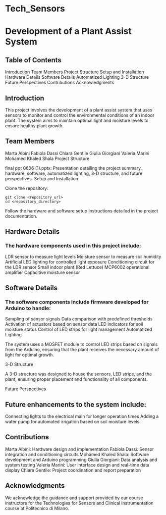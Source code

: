 # Tech_Sensors
# Development of a Plant Assist System

## Table of Contents

Introduction
Team Members
Project Structure
Setup and Installation
Hardware Details
Software Details
Automatized Lighting
3-D Structure
Future Perspectives
Contributions
Acknowledgments

## Introduction

This project involves the development of a plant assist system that uses sensors to monitor and control the environmental conditions of an indoor plant. The system aims to maintain optimal light and moisture levels to ensure healthy plant growth.

## Team Members

Marta Albini
Fabiola Dassi
Chiara Gentile
Giulia Giorgiani
Valeria Marini
Mohamed Khaled Shala
Project Structure

final ppt 0606 (1).pptx: Presentation detailing the project summary, hardware, software, automatized lighting, 3-D structure, and future perspectives.
Setup and Installation

Clone the repository:
```
git clone <repository_url>
cd <repository_directory>
```
Follow the hardware and software setup instructions detailed in the project documentation.

## Hardware Details

### The hardware components used in this project include:

LDR sensor to measure light levels
Moisture sensor to measure soil humidity
Artificial LED lighting for controlled light exposure
Conditioning circuit for the LDR sensor
Small indoor plant (Red Lettuce)
MCP6002 operational amplifier
Capacitive moisture sensor

## Software Details

### The software components include firmware developed for Arduino to handle:

Sampling of sensor signals
Data comparison with predefined thresholds
Activation of actuators based on sensor data
LED indicators for soil moisture status
Control of LED strips for light management
Automatized Lighting

The system uses a MOSFET module to control LED strips based on signals from the Arduino, ensuring that the plant receives the necessary amount of light for optimal growth.

3-D Structure

A 3-D structure was designed to house the sensors, LED strips, and the plant, ensuring proper placement and functionality of all components.

Future Perspectives

## Future enhancements to the system include:

Connecting lights to the electrical main for longer operation times
Adding a water pump for automated irrigation based on soil moisture levels

## Contributions

Marta Albini: Hardware design and implementation
Fabiola Dassi: Sensor integration and conditioning circuits
Mohamed Khaled Shala: Software development and Arduino programming
Giulia Giorgiani: Data analysis and system testing
Valeria Marini: User interface design and real-time data display
Chiara Gentile: Project coordination and report preparation

## Acknowledgments

We acknowledge the guidance and support provided by our course instructors for the Technologies for Sensors and Clinical Instrumentation course at Politecnico di Milano.
